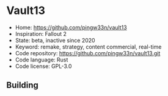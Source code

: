 # Vault13

- Home: https://github.com/pingw33n/vault13
- Inspiration: Fallout 2
- State: beta, inactive since 2020
- Keyword: remake, strategy, content commercial, real-time
- Code repository: https://github.com/pingw33n/vault13.git
- Code language: Rust
- Code license: GPL-3.0

## Building
